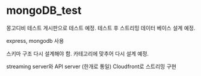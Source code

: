 # mongoDB_test

몽고디비 테스트 게시판으로 테스트 예정. 테스트 후 스트리밍 데이터 베이스 설계 예정.

express, mongodb 사용

스키마 구조 다시 설계해야 함. 
카테고리에 맞추어 다시 설계 예정.

streaming server와 API server (한개로 통일)
Cloudfront로 스트리밍 구현
